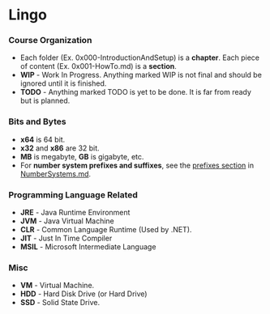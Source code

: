 # Lingo
### Course Organization
* Each folder (Ex. 0x000-IntroductionAndSetup) is a **chapter**. Each piece of content (Ex. 0x001-HowTo.md) is a **section**.
* **WIP** - Work In Progress. Anything marked WIP is not final and should be ignored until it is finished.
* **TODO** - Anything marked TODO is yet to be done. It is far from ready but is planned.

### Bits and Bytes
* **x64** is 64 bit.
* **x32** and **x86** are 32 bit.
* **MB** is megabyte, **GB** is gigabyte, etc.
* For **number system prefixes and suffixes**, see the [prefixes section](0x100-BinaryBasics/0x101-NumberSystems.md#prefixes) in [NumberSystems.md](0x100-BinaryBasics/0x101-NumberSystems.md).

### Programming Language Related  
* **JRE** - Java Runtime Environment
* **JVM** - Java Virtual Machine
* **CLR** - Common Language Runtime (Used by .NET).
* **JIT** - Just In Time Compiler
* **MSIL** - Microsoft Intermediate Language

### Misc
* **VM** - Virtual Machine.
* **HDD** - Hard Disk Drive (or Hard Drive)
* **SSD** - Solid State Drive.


